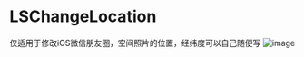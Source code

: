 # LSChangeLocation
仅适用于修改iOS微信朋友圈，空间照片的位置，经纬度可以自己随便写
![image](https://github.com/lsmakethebest/LSChangeLocation/blob/master/images/IMG_0093.PNG)